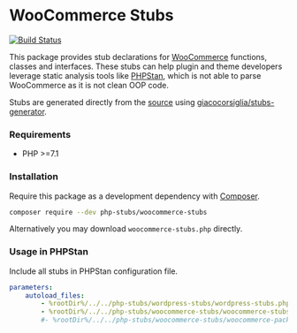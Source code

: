 # WooCommerce Stubs

[![Build Status](https://travis-ci.org/php-stubs/woocommerce-stubs.svg?branch=master)](https://travis-ci.org/php-stubs/woocommerce-stubs)

This package provides stub declarations for [WooCommerce](https://woocommerce.com/)
functions, classes and interfaces.
These stubs can help plugin and theme developers leverage static analysis tools
like [PHPStan](https://github.com/phpstan/phpstan),
which is not able to parse WooCommerce as it is not clean OOP code.

Stubs are generated directly from the [source](https://github.com/woocommerce/woocommerce)
using [giacocorsiglia/stubs-generator](https://github.com/GiacoCorsiglia/php-stubs-generator).

### Requirements

- PHP >=7.1

### Installation

Require this package as a development dependency with [Composer](https://getcomposer.org).

```bash
composer require --dev php-stubs/woocommerce-stubs
```

Alternatively you may download `woocommerce-stubs.php` directly.

### Usage in PHPStan

Include all stubs in PHPStan configuration file.

```yaml
parameters:
    autoload_files:
        - %rootDir%/../../php-stubs/wordpress-stubs/wordpress-stubs.php
        - %rootDir%/../../php-stubs/woocommerce-stubs/woocommerce-stubs.php
        #- %rootDir%/../../php-stubs/woocommerce-stubs/woocommerce-packages-stubs.php
```
